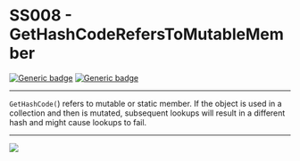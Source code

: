 # SS008 - GetHashCodeRefersToMutableMember

[![Generic badge](https://img.shields.io/badge/Severity-Warning-yellow.svg)](https://shields.io/) [![Generic badge](https://img.shields.io/badge/CodeFix-No-lightgrey.svg)](https://shields.io/)

---

`GetHashCode(`) refers to mutable or static member. If the object is used in a collection and then is mutated, subsequent lookups will result in a different hash and might cause lookups to fail.

---

![](./attachments/SS008.gif)